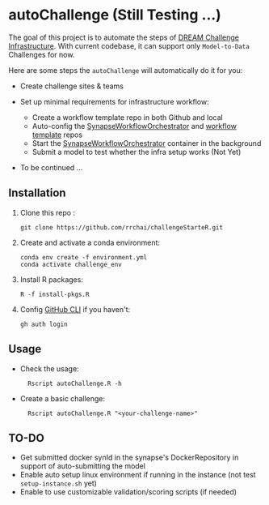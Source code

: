 # autoChallenge (Still Testing ...)

The goal of this project is to automate the steps of [DREAM Challenge Infrastructure](https://help.synapse.org/docs/Challenge-Infrastructure.2163409505.html). With current codebase, it can support only `Model-to-Data` Challenges for now.

Here are some steps the `autoChallenge` will automatically do it for you:

- Create challenge sites & teams
- Set up minimal requirements for infrastructure workflow:

  - Create a workflow template repo in both Github and local
  - Auto-config the [SynapseWorkflowOrchestrator] and [workflow template] repos
  - Start the [SynapseWorkflowOrchestrator] container in the background
  - Submit a model to test whether the infra setup works (Not Yet)

- To be continued ...

## Installation

1.  Clone this repo :

        git clone https://github.com/rrchai/challengeStarteR.git

2.  Create and activate a conda environment:

        conda env create -f environment.yml
        conda activate challenge_env

3.  Install R packages:

        R -f install-pkgs.R

4.  Config [GitHub CLI] if you haven't:

        gh auth login

## Usage

- Check the usage:

        Rscript autoChallenge.R -h

- Create a basic challenge:

        Rscript autoChallenge.R "<your-challenge-name>"

## TO-DO

- Get submitted docker synId in the synapse's DockerRepository in support of auto-submitting the model
- Enable auto setup linux environment if running in the instance (not test `setup-instance.sh` yet)
- Enable to use customizable validation/scoring scripts (if needed)

<!-- Links -->

[synapseworkfloworchestrator]: https://github.com/Sage-Bionetworks/SynapseWorkflowOrchestrator
[workflow template]: https://github.com/Sage-Bionetworks-Challenges/model-to-data-challenge-workflow
[github cli]: https://cli.github.com/manual/
